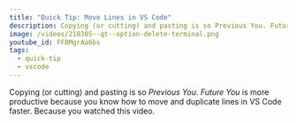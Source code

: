 ```yaml
---
title: "Quick Tip: Move Lines in VS Code"
description: Copying (or cutting) and pasting is so Previous You. Future You is more productive because you know how to move and duplicate lines in VS Code faster. Because you watched this video.
image: /videos/210305--qt--option-delete-terminal.png
youtube_id: FFBMgrAa6bs
tags:
  - quick-tip
  - vscode
---
```


Copying (or cutting) and pasting is so _Previous You_. _Future You_ is more productive because you know how to move and duplicate lines in VS Code faster. Because you watched this video.
